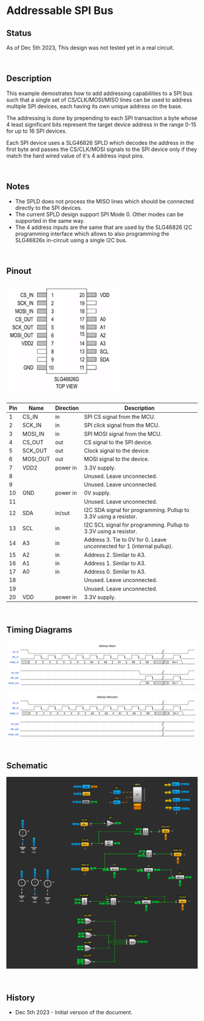 # Addressable SPI Bus

## Status

As of Dec 5th 2023, This design was not tested yet in a real circuit.

<br>

## Description
This example demostrates how to add addressing capabilities to a SPI bus such that a single set of CS/CLK/MOSI/MISO lines can be used to address multiple SPI devices, each having its own unique address on the base.

The addressing is done by prepending to each SPI transaction a byte whose 4 least significant bits represent the target device address in the range 0-15 for up to 16 SPI devices. 

Each SPI device uses a SLG46826 SPLD which decodes the address in the first byte and passes the CS/CLK/MOSI signals to the SPI device only if they match the hard wired value of it's 4 address input pins. 

<br>

## Notes

* The SPLD does not process the MISO lines which should be connected directly to the SPI devices.
* The current SPLD design support SPI Mode 0. Other modes can be supported in the same way.
* The 4 address inputs are the same that are used by the SLG46826 I2C programming interface which allows to also programming the SLG46826s in-circuit using a single I2C bus.

<br>

## Pinout


<img src="./pinout.png" width=300 />

<br>

| Pin | Name         | Direction     | Description |
|---|-----------|-----------|------------|
| 1 |CS_IN | in      | SPI CS signal from the MCU.        |
| 2 |SCK_IN | in      | SPI click signal from the MCU.        |
| 3 |MOSI_IN | in      | SPI MOSI signal from the MCU.        |
| 4 |CS_OUT | out     | CS signal to the SPI device.        |
| 5 |SCK_OUT | out     | Clock signal to the device.        |
| 6 |MOSI_OUT | out      | MOSI signal to the device.        |
| 7 |VDD2 | power in     | 3.3V supply.        |
| 8 | |       | Unused. Leave unconnected.        |
| 9 | |       | Unused. Leave unconnected.        |
| 10 |GND | power in      | 0V supply.        |
| 11 | |       | Unused. Leave unconnected.        |
| 12 |SDA | in/out      | I2C SDA signal for programming. Pullup to 3.3V using a resistor.        |
| 13 |SCL | in      | I2C SCL signal for programming. Pullup to 3.3V using a resistor.       |
| 14 |A3 | in     | Address 3. Tie to 0V for 0. Leave unconnected for 1 (internal pullup). |
| 15 |A2 | in      | Address 2. Similar to A3.         |
| 16 |A1 | in      | Address 1. Similar to A3.        |
| 17 |A0 | in      | Address 0. Similar to A3.         |
| 18 | |       | Unused. Leave unconnected.        |
| 19 | |       | Unused. Leave unconnected.        |
| 20 |VDD | power in     | 3.3V supply.        |

<br>

## Timing Diagrams

![](./timing_diag_address_match.svg)

![](./timing_diag_address_mismatch.svg)

<br>

## Schematic

![Mach](./schematic.png)

<br>

## History
* Dec 5th 2023 - Initial version of the document. 